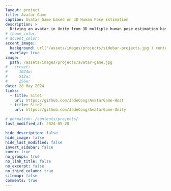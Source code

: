 ```yaml
---
layout: project
title: Avatar Game
caption: Avatar Game based on 3D Human Pose Estimation
description: >
  Driving an avatar in Unity from 3D multiple human pose estimation based on live video stream.
# theme_color:
# accent_color:
accent_image:
  background: url('/assets/images/projects/sidebar-projects.jpg') center/cover
  overlay: true
image:
  path: /assets/images/projects/avatar-game.jpg
#   srcset:
#     1024w:
#     512w:
#     256w:
date: 28 May 2024
links:
  - title: Site1
    url: https://github.com/JadeCong/AvatarGame-Host
  - title: Site2
    url: https://github.com/JadeCong/AvatarGame-Unity

# permalink: /contents/projects/
last_modified_at: 2024-05-28

hide_description: false
hide_image: false
hide_last_modified: false
invert_sidebar: false
cover: true
no_groups: true
no_link_title: false
no_excerpt: false
no_third_column: true
sitemap: false
comments: true
---
```

